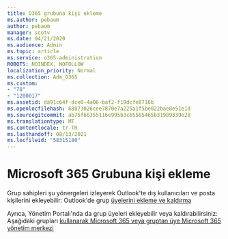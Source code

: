 ```yaml
---
title: O365 grubuna kişi ekleme
ms.author: pebaum
author: pebaum
manager: scotv
ms.date: 04/21/2020
ms.audience: Admin
ms.topic: article
ms.service: o365-administration
ROBOTS: NOINDEX, NOFOLLOW
localization_priority: Normal
ms.collection: Adm_O365
ms.custom:
- "78"
- "1200017"
ms.assetid: da91c64f-dce0-4a06-baf2-f19dcfe8716b
ms.openlocfilehash: 68873026cee7870e7a225a1f5be022bae8e51e1d
ms.sourcegitcommit: ab75f66355116e995b3cb5505465b31989339e28
ms.translationtype: MT
ms.contentlocale: tr-TR
ms.lasthandoff: 08/13/2021
ms.locfileid: "58315180"
---
```

# <a name="add-contacts-to-a-microsoft-365-group"></a>Microsoft 365 Grubuna kişi ekleme

Grup sahipleri şu yönergeleri izleyerek Outlook'te dış kullanıcıları ve posta kişilerini ekleyebilir: Outlook'de grup [üyelerini ekleme ve kaldırma](https://support.office.com/article/3b650f4a-5c9b-4f94-a1bb-0cca4b1091de?wt.mc_id=add_contacts_group.aspx)
  
Ayrıca, Yönetim Portalı'nda da grup üyeleri ekleyebilir veya kaldırabilirsiniz: Aşağıdaki grupları [kullanarak Microsoft 365 veya gruptan üye Microsoft 365 yönetim merkezi](https://docs.microsoft.com/microsoft-365/admin/create-groups/add-or-remove-members-from-groups)